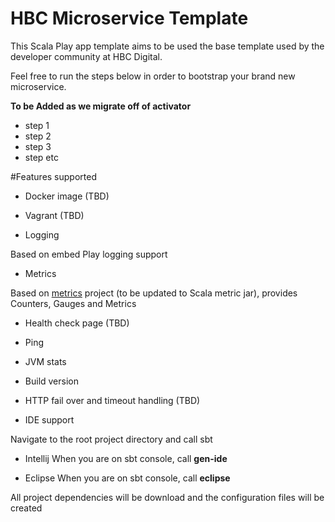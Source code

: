 HBC Microservice Template
=================================

This Scala Play app template aims to be used the base template used by the developer community at HBC Digital.

Feel free to run the steps below in order to bootstrap your brand new microservice.

**To be Added as we migrate off of activator**

- step 1
- step 2
- step 3
- step etc

#Features supported

- Docker image (TBD)
 
- Vagrant (TBD) 

- Logging

Based on embed Play logging support

- Metrics

Based on [metrics](https://github.com/saksdirect/metrics) project (to be updated to Scala metric jar), provides Counters, Gauges and Metrics

- Health check page (TBD)
 - Ping
 - JVM stats
 - Build version

- HTTP fail over and timeout handling (TBD)

- IDE support

Navigate to the root project directory and call sbt

 - Intellij
   When you are on sbt console, call **gen-ide**
  
 - Eclipse
   When you are on sbt console, call **eclipse**

All project dependencies will be download and the configuration files will be created
 
 